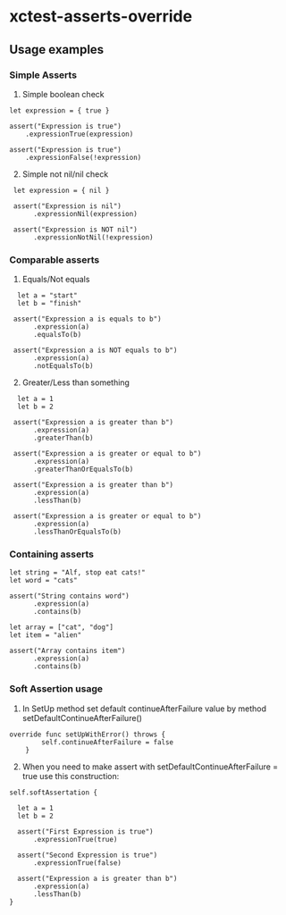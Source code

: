 # xctest-asserts-override

  ## Usage examples
  
  ### Simple Asserts
  
  1. Simple boolean check
  
  
  ```
  let expression = { true }
  
  assert("Expression is true")
      .expressionTrue(expression)
      
  assert("Expression is true")
      .expressionFalse(!expression)
  ```
  
  2. Simple not nil/nil check

```
 let expression = { nil }
  
 assert("Expression is nil")
      .expressionNil(expression)
      
 assert("Expression is NOT nil")
      .expressionNotNil(!expression)
  ```
  
  ### Comparable asserts
  
  1. Equals/Not equals

```
  let a = "start"
  let b = "finish"
  
 assert("Expression a is equals to b")
      .expression(a)
      .equalsTo(b)
      
 assert("Expression a is NOT equals to b")
      .expression(a)
      .notEqualsTo(b)
  ```
  
  2. Greater/Less than something
```
  let a = 1
  let b = 2
  
 assert("Expression a is greater than b")
      .expression(a)
      .greaterThan(b)
      
 assert("Expression a is greater or equal to b")
      .expression(a)
      .greaterThanOrEqualsTo(b)
      
 assert("Expression a is greater than b")
      .expression(a)
      .lessThan(b)
      
 assert("Expression a is greater or equal to b")
      .expression(a)
      .lessThanOrEqualsTo(b)
  ```
  
  ### Containing asserts

```
let string = "Alf, stop eat cats!"
let word = "cats"

assert("String contains word")
      .expression(a)
      .contains(b)
      
let array = ["cat", "dog"]
let item = "alien"

assert("Array contains item")
      .expression(a)
      .contains(b)
```

### Soft Assertion usage

1. In SetUp method set default continueAfterFailure value by method setDefaultContinueAfterFailure()

```
override func setUpWithError() throws {
        self.continueAfterFailure = false
    }
```
2. When you need to make assert with setDefaultContinueAfterFailure = true use this construction:

```
self.softAssertation {

  let a = 1
  let b = 2
  
  assert("First Expression is true")
      .expressionTrue(true)
   
  assert("Second Expression is true")
      .expressionTrue(false)
      
  assert("Expression a is greater than b")
      .expression(a)
      .lessThan(b)
}
```

